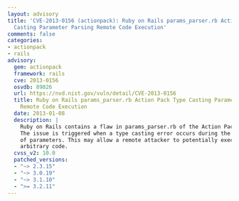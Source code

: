 ```yaml
---
layout: advisory
title: 'CVE-2013-0156 (actionpack): Ruby on Rails params_parser.rb Action Pack Type
  Casting Parameter Parsing Remote Code Execution'
comments: false
categories:
- actionpack
- rails
advisory:
  gem: actionpack
  framework: rails
  cve: 2013-0156
  osvdb: 89026
  url: https://nvd.nist.gov/vuln/detail/CVE-2013-0156
  title: Ruby on Rails params_parser.rb Action Pack Type Casting Parameter Parsing
    Remote Code Execution
  date: 2013-01-08
  description: |
    Ruby on Rails contains a flaw in params_parser.rb of the Action Pack.
    The issue is triggered when a type casting error occurs during the parsing
    of parameters. This may allow a remote attacker to potentially execute
    arbitrary code.
  cvss_v2: 10.0
  patched_versions:
  - "~> 2.3.15"
  - "~> 3.0.19"
  - "~> 3.1.10"
  - ">= 3.2.11"
---
```

